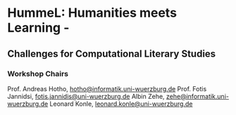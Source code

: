 # HummeL: Humanities meets Learning - 
## Challenges for Computational Literary Studies



### Workshop Chairs
Prof. Andreas Hotho, hotho@informatik.uni-wuerzburg.de
Prof. Fotis Jannidsi, fotis.jannidis@uni-wuerzburg.de
Albin Zehe, zehe@informatik.uni-wuerzburg.de 
Leonard Konle, leonard.konle@uni-wuerzburg.de 





